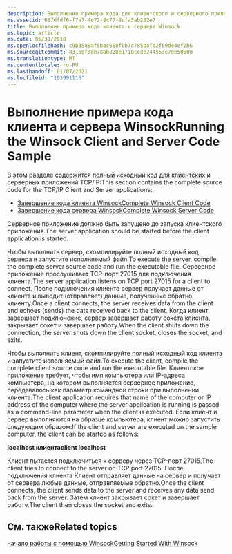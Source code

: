 ```yaml
---
description: Выполнение примера кода для клиентского и серверного приложения TCP/IP.
ms.assetid: 617dfdf6-f7a7-4e72-8c77-8cfa3ab232e7
title: Выполнение примера кода клиента и сервера Winsock
ms.topic: article
ms.date: 05/31/2018
ms.openlocfilehash: c9b3588af6bac668f0b7c785bafe2f69de4ef2b6
ms.sourcegitcommit: 831e8f3db78ab820e1710cede244553c70e50500
ms.translationtype: MT
ms.contentlocale: ru-RU
ms.lasthandoff: 01/07/2021
ms.locfileid: "103991116"
---
```

# <a name="running-the-winsock-client-and-server-code-sample"></a><span data-ttu-id="19a32-103">Выполнение примера кода клиента и сервера Winsock</span><span class="sxs-lookup"><span data-stu-id="19a32-103">Running the Winsock Client and Server Code Sample</span></span>

<span data-ttu-id="19a32-104">В этом разделе содержится полный исходный код для клиентских и серверных приложений TCP/IP:</span><span class="sxs-lookup"><span data-stu-id="19a32-104">This section contains the complete source code for the TCP/IP Client and Server applications:</span></span>

-   [<span data-ttu-id="19a32-105">Завершение кода клиента Winsock</span><span class="sxs-lookup"><span data-stu-id="19a32-105">Complete Winsock Client Code</span></span>](complete-client-code.md)
-   [<span data-ttu-id="19a32-106">Завершение кода сервера Winsock</span><span class="sxs-lookup"><span data-stu-id="19a32-106">Complete Winsock Server Code</span></span>](complete-server-code.md)

<span data-ttu-id="19a32-107">Серверное приложение должно быть запущено до запуска клиентского приложения.</span><span class="sxs-lookup"><span data-stu-id="19a32-107">The server application should be started before the client application is started.</span></span>

<span data-ttu-id="19a32-108">Чтобы выполнить сервер, скомпилируйте полный исходный код сервера и запустите исполняемый файл.</span><span class="sxs-lookup"><span data-stu-id="19a32-108">To execute the server, compile the complete server source code and run the executable file.</span></span> <span data-ttu-id="19a32-109">Серверное приложение прослушивает TCP-порт 27015 для подключения клиента.</span><span class="sxs-lookup"><span data-stu-id="19a32-109">The server application listens on TCP port 27015 for a client to connect.</span></span> <span data-ttu-id="19a32-110">После подключения клиента сервер получает данные от клиента и выводит (отправляет) данные, полученные обратно клиенту.</span><span class="sxs-lookup"><span data-stu-id="19a32-110">Once a client connects, the server receives data from the client and echoes (sends) the data received back to the client.</span></span> <span data-ttu-id="19a32-111">Когда клиент завершает подключение, сервер завершает работу сокета клиента, закрывает сокет и завершает работу.</span><span class="sxs-lookup"><span data-stu-id="19a32-111">When the client shuts down the connection, the server shuts down the client socket, closes the socket, and exits.</span></span>

<span data-ttu-id="19a32-112">Чтобы выполнить клиент, скомпилируйте полный исходный код клиента и запустите исполняемый файл.</span><span class="sxs-lookup"><span data-stu-id="19a32-112">To execute the client, compile the complete client source code and run the executable file.</span></span> <span data-ttu-id="19a32-113">Клиентское приложение требует, чтобы имя компьютера или IP-адреса компьютера, на котором выполняется серверное приложение, передавалось как параметр командной строки при выполнении клиента.</span><span class="sxs-lookup"><span data-stu-id="19a32-113">The client application requires that name of the computer or IP address of the computer where the server application is running is passed as a command-line parameter when the client is executed.</span></span> <span data-ttu-id="19a32-114">Если клиент и сервер выполняются на образце компьютера, клиент можно запустить следующим образом:</span><span class="sxs-lookup"><span data-stu-id="19a32-114">If the client and server are executed on the sample computer, the client can be started as follows:</span></span>

<span data-ttu-id="19a32-115">**localhost клиента**</span><span class="sxs-lookup"><span data-stu-id="19a32-115">**client localhost**</span></span>

<span data-ttu-id="19a32-116">Клиент пытается подключиться к серверу через TCP-порт 27015.</span><span class="sxs-lookup"><span data-stu-id="19a32-116">The client tries to connect to the server on TCP port 27015.</span></span> <span data-ttu-id="19a32-117">После подключения клиента Клиент отправляет данные на сервер и получает от сервера любые данные, отправляемые обратно.</span><span class="sxs-lookup"><span data-stu-id="19a32-117">Once the client connects, the client sends data to the server and receives any data send back from the server.</span></span> <span data-ttu-id="19a32-118">Затем клиент закрывает сокет и завершает работу.</span><span class="sxs-lookup"><span data-stu-id="19a32-118">The client then closes the socket and exits.</span></span>

## <a name="related-topics"></a><span data-ttu-id="19a32-119">См. также</span><span class="sxs-lookup"><span data-stu-id="19a32-119">Related topics</span></span>

<dl> <dt>

[<span data-ttu-id="19a32-120">начало работы с помощью Winsock</span><span class="sxs-lookup"><span data-stu-id="19a32-120">Getting Started With Winsock</span></span>](getting-started-with-winsock.md)
</dt> </dl>

 

 



